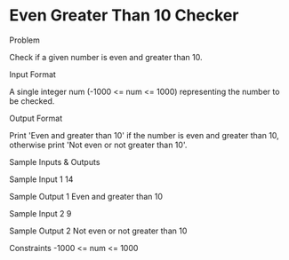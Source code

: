 # Even Greater Than 10 Checker

Problem


Check if a given number is even and greater than 10.


Input Format

A single integer num (-1000 <= num <= 1000) representing the number to be checked.


Output Format

Print 'Even and greater than 10' if the number is even and greater than 10, otherwise print 'Not even or not greater than 10'.


Sample Inputs & Outputs

Sample Input 1
14

Sample Output 1
Even and greater than 10



Sample Input 2
9

Sample Output 2
Not even or not greater than 10



Constraints
-1000 <= num <= 1000

